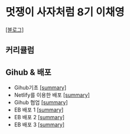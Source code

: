 # 멋쟁이 사자처럼 8기 이채영

[[블로그]](https://blog.naver.com/chaeygirl)

## 커리큘럼

## Gihub & 배포
  * Gihub기초 [[summary]]()
  * Netlify를 이용한 배포 [[summary]]()
  * Gihub 협업 [[summary]]()
  * EB 배포 1 [[summary]]()
  * EB 배포 2 [[summary]]()
  * EB 배포 3 [[summary]]()
